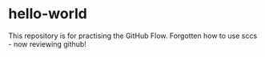 # hello-world
This repository is for practising the GitHub Flow.
Forgotten how to use sccs - now reviewing github!
